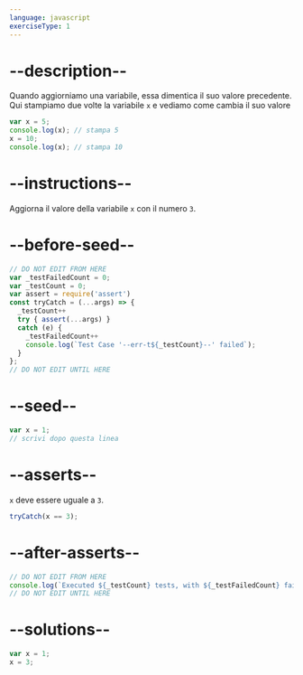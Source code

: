 ```yaml
---
language: javascript
exerciseType: 1
---
```


# --description--

Quando aggiorniamo una variabile, essa dimentica il suo valore precedente.
Qui stampiamo due volte la variabile `x` e vediamo come cambia il suo valore
```javascript
var x = 5;
console.log(x); // stampa 5
x = 10;
console.log(x); // stampa 10
```

# --instructions--

Aggiorna il valore della variabile `x` con il numero `3`.

# --before-seed--

```javascript
// DO NOT EDIT FROM HERE
var _testFailedCount = 0;
var _testCount = 0;
var assert = require('assert')
const tryCatch = (...args) => {
  _testCount++
  try { assert(...args) }
  catch (e) {
    _testFailedCount++
    console.log(`Test Case '--err-t${_testCount}--' failed`);
  }
};
// DO NOT EDIT UNTIL HERE
```

# --seed--

```javascript
var x = 1;
// scrivi dopo questa linea
```

# --asserts--

`x` deve essere uguale a `3`.

```javascript
tryCatch(x == 3);
```

# --after-asserts--

```javascript
// DO NOT EDIT FROM HERE 
console.log(`Executed ${_testCount} tests, with ${_testFailedCount} failures`);
// DO NOT EDIT UNTIL HERE
```

# --solutions--

```javascript
var x = 1;
x = 3;
```
